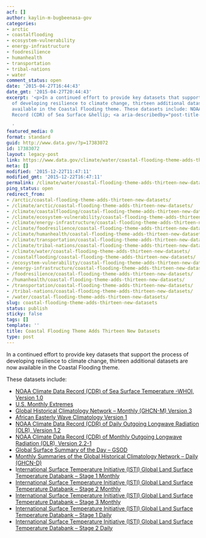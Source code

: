 ```yaml
---
acf: []
author: kaylin-m-bugbeenasa-gov
categories:
- arctic
- coastalflooding
- ecosystem-vulnerability
- energy-infrastructure
- foodresilience
- humanhealth
- transportation
- tribal-nations
- water
comment_status: open
date: '2015-04-27T16:44:43'
date_gmt: '2015-04-27T20:44:43'
excerpt: '<p>In a continued effort to provide key datasets that support the process
  of developing resilience to climate change, thirteen additional datasets are now
  available in the Coastal Flooding theme. These datasets include: NOAA Climate Data
  Record (CDR) of Sea Surface &hellip; <a aria-describedby="post-title-17383072" href="https://www.data.gov/climate/water/coastal-flooding-theme-adds-thirteen-new-datasets/">Continued</a></p>

  '
featured_media: 0
format: standard
guid: http://www.data.gov/?p=17383072
id: 17383072
layout: legacy-post
link: https://www.data.gov/climate/water/coastal-flooding-theme-adds-thirteen-new-datasets/
meta: []
modified: '2015-12-22T11:47:11'
modified_gmt: '2015-12-22T16:47:11'
permalink: /climate/water/coastal-flooding-theme-adds-thirteen-new-datasets/
ping_status: open
redirect_from:
- /arctic/coastal-flooding-theme-adds-thirteen-new-datasets/
- /climate/arctic/coastal-flooding-theme-adds-thirteen-new-datasets/
- /climate/coastalflooding/coastal-flooding-theme-adds-thirteen-new-datasets/
- /climate/ecosystem-vulnerability/coastal-flooding-theme-adds-thirteen-new-datasets/
- /climate/energy-infrastructure/coastal-flooding-theme-adds-thirteen-new-datasets/
- /climate/foodresilience/coastal-flooding-theme-adds-thirteen-new-datasets/
- /climate/humanhealth/coastal-flooding-theme-adds-thirteen-new-datasets/
- /climate/transportation/coastal-flooding-theme-adds-thirteen-new-datasets/
- /climate/tribal-nations/coastal-flooding-theme-adds-thirteen-new-datasets/
- /climate/water/coastal-flooding-theme-adds-thirteen-new-datasets/
- /coastalflooding/coastal-flooding-theme-adds-thirteen-new-datasets/
- /ecosystem-vulnerability/coastal-flooding-theme-adds-thirteen-new-datasets/
- /energy-infrastructure/coastal-flooding-theme-adds-thirteen-new-datasets/
- /foodresilience/coastal-flooding-theme-adds-thirteen-new-datasets/
- /humanhealth/coastal-flooding-theme-adds-thirteen-new-datasets/
- /transportation/coastal-flooding-theme-adds-thirteen-new-datasets/
- /tribal-nations/coastal-flooding-theme-adds-thirteen-new-datasets/
- /water/coastal-flooding-theme-adds-thirteen-new-datasets/
slug: coastal-flooding-theme-adds-thirteen-new-datasets
status: publish
sticky: false
tags: []
template: ''
title: Coastal Flooding Theme Adds Thirteen New Datasets
type: post
---
```

In a continued effort to provide key datasets that support the process of developing resilience to climate change, thirteen additional datasets are now available in the Coastal Flooding theme.


These datasets include:


* [NOAA Climate Data Record (CDR) of Sea Surface Temperature -WHOI, Version 1.0](https://catalog.data.gov/dataset/noaa-climate-data-record-cdr-of-sea-surface-temperature-whoi-version-1-0)
* [U.S. Monthly Extremes](https://catalog.data.gov/dataset/u-s-monthly-extremes)
* [Global Historical Climatology Network – Monthly (GHCN-M) Version 3](https://catalog.data.gov/dataset/global-historical-climatology-network-monthly-ghcn-m-version-3)
* [African Easterly Wave Climatology Version 1](https://catalog.data.gov/dataset/african-easterly-wave-climatology-version-1)
* [NOAA Climate Data Record (CDR) of Daily Outgoing Longwave Radiation (OLR), Version 1.2](https://catalog.data.gov/dataset/noaa-climate-data-record-cdr-of-daily-outgoing-longwave-radiation-olr-version-1-2)
* [NOAA Climate Data Record (CDR) of Monthly Outgoing Longwave Radiation (OLR), Version 2.2-1](https://catalog.data.gov/dataset/noaa-climate-data-record-cdr-of-monthly-outgoing-longwave-radiation-olr-version-2-2-1)
* [Global Surface Summary of the Day – GSOD](https://catalog.data.gov/dataset/global-surface-summary-of-the-day-gsod)
* [Monthly Summaries of the Global Historical Climatology Network – Daily (GHCN-D)](https://catalog.data.gov/dataset/monthly-summaries-of-the-global-historical-climatology-network-daily-ghcn-d)
* I[nternational Surface Temperature Initiative (ISTI) Global Land Surface Temperature Databank – Stage 1 Monthly](https://catalog.data.gov/dataset/international-surface-temperature-initiative-isti-global-land-surface-temperature-databank-sta)
* [International Surface Temperature Initiative (ISTI) Global Land Surface Temperature Databank – Stage 2 Monthly](https://catalog.data.gov/dataset/international-surface-temperature-initiative-isti-global-land-surface-temperature-databank-sta5f571)
* [International Surface Temperature Initiative (ISTI) Global Land Surface Temperature Databank – Stage 3 Monthly](https://catalog.data.gov/dataset/international-surface-temperature-initiative-isti-global-land-surface-temperature-databank-staa1620)
* [International Surface Temperature Initiative (ISTI) Global Land Surface Temperature Databank – Stage 1 Daily](https://catalog.data.gov/dataset/international-surface-temperature-initiative-isti-global-land-surface-temperature-databank-sta1c63d)
* [International Surface Temperature Initiative (ISTI) Global Land Surface Temperature Databank – Stage 2 Daily](https://catalog.data.gov/dataset/international-surface-temperature-initiative-isti-global-land-surface-temperature-databank-sta3f4f9)


